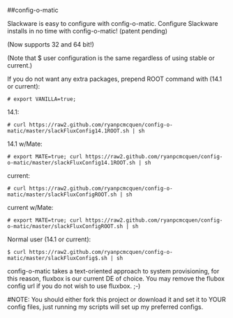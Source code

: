 ##config-o-matic

Slackware is easy to configure with config-o-matic.
Configure Slackware installs in no time with config-o-matic! (patent pending)

(Now supports 32 and 64 bit!)

(Note that $ user configuration is the same regardless of using stable or current.)

If you do not want any extra packages, prepend ROOT command with (14.1 or current):

    # export VANILLA=true;

14.1:

    # curl https://raw2.github.com/ryanpcmcquen/config-o-matic/master/slackFluxConfig14.1ROOT.sh | sh

14.1 w/Mate:

    # export MATE=true; curl https://raw2.github.com/ryanpcmcquen/config-o-matic/master/slackFluxConfig14.1ROOT.sh | sh

current:

    # curl https://raw2.github.com/ryanpcmcquen/config-o-matic/master/slackFluxConfigROOT.sh | sh

current w/Mate:

    # export MATE=true; curl https://raw2.github.com/ryanpcmcquen/config-o-matic/master/slackFluxConfigROOT.sh | sh

Normal user (14.1 or current):

    $ curl https://raw2.github.com/ryanpcmcquen/config-o-matic/master/slackFluxConfig$.sh | sh


config-o-matic takes a text-oriented approach to system provisioning, for this reason, fluxbox is our current DE of choice. You may remove the flubox config url if you do not wish to use fluxbox. ;-)

#NOTE:
You should either fork this project or download it and set it to YOUR config files, just running my scripts will set up my preferred configs.

